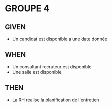 # GROUPE 4

## GIVEN
- Un candidat est disponible a une date donnée

## WHEN
- Un consultant recruteur est disponible
- Une salle est disponible

## THEN
- La RH réalise la planification de l'entretien
